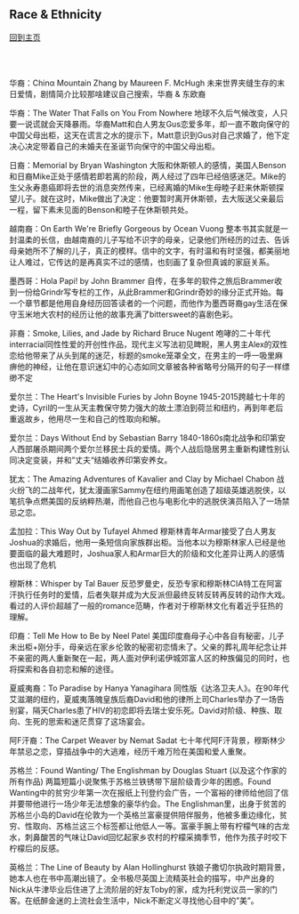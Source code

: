 ## Race & Ethnicity
[回到主页](https://boheme130.github.io/Fiction.git.io/)

<!-- ![avatar](https://c.min.ms/t/d/member/c/100/100909/pagegallery/1618068280/d758cdc6.jpg) -->
<br>
<br>

华裔：Chinα Mountain Zhang by Maureen F. McHugh
未来世界夹缝生存的末日爱情，剧情简介比较那啥建议自己搜索，华裔 & 东欧裔

华裔：The Water That Falls on You From Nowhere
地球不久后气候改变，人只要一说谎就会天降暴雨。华裔Matt和白人男友Gus恋爱多年，却一直不敢向保守的中国父母出柜，这天在谎言之水的提示下，Matt意识到Gus对自己求婚了，他下定决心决定带着自己的未婚夫在圣诞节向保守的中国父母出柜。

日裔：Memorial by Bryan Washington
大阪和休斯顿人的感情，美国人Benson和日裔Mike正处于感情若即若离的阶段，两人经过了四年已经倍感迷茫。Mike的生父永寿患癌即将去世的消息突然传来，已经离婚的Mike生母睦子赶来休斯顿探望儿子。就在这时，Mike做出了决定：他要暂时离开休斯顿，去大阪送父亲最后一程，留下素未见面的Benson和睦子在休斯顿共处。

越南裔：On Earth We're Briefly Gorgeous by Ocean Vuong
整本书其实就是一封温柔的长信，由越南裔的儿子写给不识字的母亲，记录他们所经历的过去、告诉母亲她所不了解的儿子，真正的模样。信中的文字，有时温和有时坚强，都美丽地让人难过，它传达的是再真实不过的感情，也刻画了复杂但真诚的家庭关系。

墨西哥：Hola Papi! by John Brammer
自传，在多年的软件之旅后Brammer收到一份给Grindr写专栏的工作，从此Brammer和Grindr奇妙的缘分正式开始。每一个章节都是他用自身经历回答读者的一个问题，而他作为墨西哥裔gay生活在保守玉米地大农村的经历让他的故事充满了bittersweet的喜剧色彩。

非裔：Smoke, Lilies, and Jade by Richard Bruce Nugent
咆哮的二十年代interracial同性性爱的开创性作品，现代主义写法初见睥睨，黑人男主Alex的双性恋给他带来了从头到尾的迷茫，标题的smoke笼罩全文，在男主的一呼一吸里麻痹他的神经，让他在意识迷幻中的心态如同文章被各种省略号分隔开的句子一样缥缈不定

爱尔兰：The Heart's Invisible Furies by John Boyne
1945-2015跨越七十年的史诗，Cyril的一生从天主教保守势力强大的故土漂泊到荷兰和纽约，再到年老后重返故乡，他用尽一生和自己的性取向和解。

爱尔兰：Days Without End by Sebastian Barry
1840-1860s南北战争和印第安人西部屠杀期间两个爱尔兰移民士兵的爱情。两个人战后隐居男主重新构建性别认同决定变装，并和”丈夫“结婚收养印第安养女。

犹太：The Amazing Adventures of Kavalier and Clay by Michael Chabon
战火纷飞的二战年代，犹太漫画家Sammy在纽约用画笔创造了超级英雄逃脱侠，以笔抗争点燃美国的反纳粹热潮，而他自己也与电影化中的逃脱侠演员陷入了一场禁忌之恋。

孟加拉：This Way Out by Tufayel Ahmed
穆斯林青年Armar接受了白人男友Joshua的求婚后，他用一条短信向家族群出柜。当他本以为穆斯林家人已经是他要面临的最大难题时，Joshua家人和Armar巨大的阶级和文化差异让两人的感情也出现了危机

穆斯林：Whisper by Tal Bauer
反恐罗曼史，反恐专家和穆斯林CIA特工在阿富汗执行任务时的爱情，后者失联并成为大反派但最终反转反转再反转的动作大戏。看过的人评价超越了一般的romance范畴，作者对于穆斯林文化有着近乎狂热的理解。

印裔：Tell Me How to Be by Neel Patel
美国印度裔母子心中各自有秘密，儿子未出柜+刚分手，母亲远在家乡伦敦的秘密初恋情未了。父亲的葬礼周年纪念让并不亲密的两人重新聚在一起，两人面对伊利诺伊城郊富人区的种族偏见的同时，也将探索和各自初恋和解的途径。

夏威夷裔：To Paradise by Hanya Yanagihara
同性版《达洛卫夫人》。在90年代艾滋潮的纽约，夏威夷落魄皇族后裔David和他的律所上司Charles举办了一场告别宴，隔天Charles患了HIV的初恋即将去瑞士安乐死。David对阶级、种族、取向、生死的思索和迷茫贯穿了这场宴会。

阿F汗裔：The Carpet Weaver by Nemat Sadat
七十年代阿F汗背景，穆斯林少年禁忌之恋，穿插战争中的大逃难，经历千难万险在美国和爱人重聚。

苏格兰：Found Wanting/ The Englishman by Douglas Stuart (以及这个作家的所有作品)
两篇短篇小说聚焦于苏格兰铁锈带下层阶级青少年的困惑。Found Wanting中的贫穷少年第一次在报纸上刊登约会广告，一个富裕的律师给他回了信并要带他进行一场少年无法想象的豪华约会。The Englishman里，出身于贫苦的苏格兰小岛的David在伦敦为一个英格兰富豪提供陪伴服务，他被多重边缘化，贫穷、性取向、苏格兰这三个标签都让他低人一等。富豪手腕上带有柠檬气味的古龙水，刺鼻酸苦的气味让David回忆起家乡农村的柠檬采摘季节，他作为孩子时咬下柠檬后的反感。

英格兰：The Line of Beauty by Alan Hollinghurst
铁娘子撒切尔执政时期背景，她本人也在书中高潮出镜了。全书极尽英国上流精英社会的描写，中产出身的Nick从牛津毕业后住进了上流阶层的好友Toby的家，成为托利党议员一家的门客。在纸醉金迷的上流社会生活中，Nick不断定义寻找他心目中的”美”。
